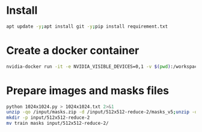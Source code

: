 # Install
```sh
apt update -y;apt install git -y;pip install requirement.txt
```

# Create a docker container
```sh
nvidia-docker run -it -e NVIDIA_VISIBLE_DEVICES=0,1 -v $(pwd):/workspace -v $(pwd)/input:/input pytorch/pytorch:1.7.0-cuda11.0-cudnn8-runtime /bin/bash
```

# Prepare images and masks files
```sh
python 1024x1024.py > 1024x1024.txt 2>&1
unzip -qo /input/masks.zip -d /input/512x512-reduce-2/masks_v5;unzip -qo /input/train.zip -d /input/512x512-reduce-2/train_v5
mkdir -p input/512x512-reduce-2
mv train masks input/512x512-reduce-2/
```
